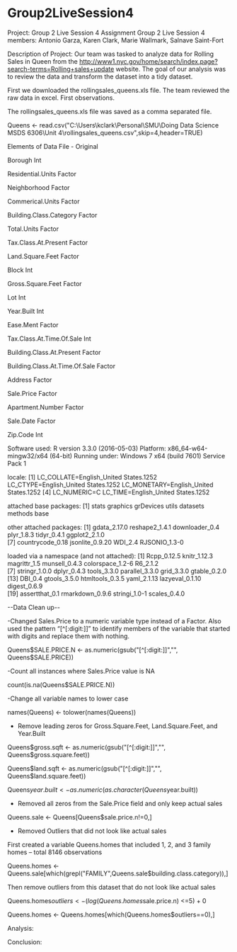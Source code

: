 # Group2LiveSession4

Project: Group 2 Live Session 4 Assignment
Group 2 Live Session 4 members: Antonio Garza, Karen Clark, Marie Wallmark, Salnave Saint-Fort

Description of Project:
Our team was tasked to analyze data for Rolling Sales in Queen from the http://www1.nyc.gov/home/search/index.page?search-terms=Rolling+sales+update website.  The goal of our analysis was to review the data and transform the dataset into a tidy dataset.


First we downloaded the rollingsales_queens.xls file.  The team reviewed the raw data in excel.  First observations.

The rollingsales_queens.xls file was saved as a comma separated file.

Queens <- read.csv("C:\\Users\\kclark\\Personal\\SMU\\Doing Data Science MSDS 6306\\Unit 4\\rollingsales_queens.csv",skip=4,header=TRUE)

Elements of Data File - Original

Borough			                  		Int		

Residential.Units			        		Factor

Neighborhood			            		Factor	

Commerical.Units			        		Factor

Building.Class.Category		    		Factor	

Total.Units				            		Factor

Tax.Class.At.Present	  	    		Factor	

Land.Square.Feet			        		Factor

Block				                  		Int	

Gross.Square.Feet			      			Factor

Lot				                    		Int		

Year.Built				                Int

Ease.Ment			                    Factor	

Tax.Class.At.Time.Of.Sale		      Int

Building.Class.At.Present	        Factor

Building.Class.At.Time.Of.Sale		Factor

Address				                		Factor

Sale.Price												Factor

Apartment.Number		          		Factor

Sale.Date													Factor

Zip.Code			                		Int

Software used:
R version 3.3.0 (2016-05-03)
Platform: x86_64-w64-mingw32/x64 (64-bit)
Running under: Windows 7 x64 (build 7601) Service Pack 1

locale:
[1] LC_COLLATE=English_United States.1252  LC_CTYPE=English_United States.1252    LC_MONETARY=English_United States.1252
[4] LC_NUMERIC=C                           LC_TIME=English_United States.1252    

attached base packages:
[1] stats     graphics  grDevices utils     datasets  methods   base     

other attached packages:
 [1] gdata_2.17.0     reshape2_1.4.1   downloader_0.4   plyr_1.8.3       tidyr_0.4.1      ggplot2_2.1.0   
 [7] countrycode_0.18 jsonlite_0.9.20  WDI_2.4          RJSONIO_1.3-0   

loaded via a namespace (and not attached):
 [1] Rcpp_0.12.5      knitr_1.12.3     magrittr_1.5     munsell_0.4.3    colorspace_1.2-6 R6_2.1.2        
 [7] stringr_1.0.0    dplyr_0.4.3      tools_3.3.0      parallel_3.3.0   grid_3.3.0       gtable_0.2.0    
[13] DBI_0.4          gtools_3.5.0     htmltools_0.3.5  yaml_2.1.13      lazyeval_0.1.10  digest_0.6.9    
[19] assertthat_0.1   rmarkdown_0.9.6  stringi_1.0-1    scales_0.4.0  


--Data Clean up--

-Changed Sales.Price to a numeric variable type instead of a Factor. Also used the pattern “[^[:digit:]]” to identify members of the variable that started with digits and replace them with nothing.

Queens$SALE.PRICE.N <- as.numeric(gsub("[^[:digit:]]","", Queens$SALE.PRICE))

-Count all instances where Sales.Price value is NA

count(is.na(Queens$SALE.PRICE.N)) 

-Change all variable names to lower case

names(Queens) <- tolower(names(Queens))

- Remove leading zeros for Gross.Square.Feet, Land.Square.Feet, and Year.Built

Queens$gross.sqft <- as.numeric(gsub("[^[:digit:]]","", Queens$gross.square.feet))

Queens$land.sqft <- as.numeric(gsub("[^[:digit:]]","", Queens$land.square.feet))

Queens$year.built <- as.numeric(as.character(Queens$year.built))

- Removed all zeros from the Sale.Price field and only keep actual sales

Queens.sale <- Queens[Queens$sale.price.n!=0,]

- Removed Outliers that did not look like actual sales

First created a variable Queens.homes that included 1, 2, and 3 family homes – total 8146 observations

Queens.homes <- Queens.sale[which(grepl("FAMILY",Queens.sale$building.class.category)),]

Then remove outliers from this dataset that do not look like actual sales

Queens.homes$outliers <- (log(Queens.homes$sale.price.n) <=5) + 0

Queens.homes <- Queens.homes[which(Queens.homes$outliers==0),]

Analysis:

Conclusion:





